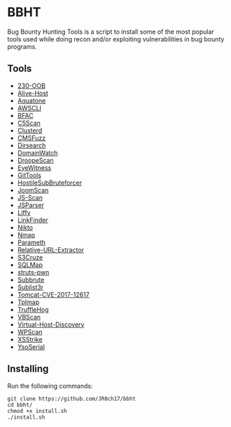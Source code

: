 # BBHT

Bug Bounty Hunting Tools is a script to install some of the most popular tools used while doing recon and/or exploiting vulnerabilities in bug bounty programs.
 
## Tools

- [230-OOB](https://github.com/sxcurity/230-OOB)
- [Alive-Host](https://github.com/sxcurity/alive-host)
- [Aquatone](https://github.com/michenriksen/aquatone)
- [AWSCLI](https://aws.amazon.com/cli/)
- [BFAC](https://github.com/mazen160/bfac)
- [C5Scan](https://github.com/auraltension/c5scan)
- [Clusterd](https://github.com/hatRiot/clusterd)
- [CMSFuzz](https://github.com/nahamsec/CMSFuzz)
- [Dirsearch](https://github.com/maurosoria/dirsearch)
- [DomainWatch](https://github.com/ebelties/DomainWatch)
- [DroopeScan](https://github.com/droope/droopescan)
- [EyeWitness](https://github.com/ChrisTruncer/EyeWitness)
- [GitTools](https://github.com/internetwache/GitTools)
- [HostileSubBruteforcer](https://github.com/nahamsec/HostileSubBruteforcer)
- [JoomScan](https://github.com/rezasp/joomscan)
- [JS-Scan](https://github.com/zseano/JS-Scan)
- [JSParser](https://github.com/nahamsec/JSParser)
- [Liffy](https://github.com/hvqzao/liffy)
- [LinkFinder](https://github.com/GerbenJavado/LinkFinder)
- [Nikto](https://cirt.net/nikto)
- [Nmap](https://nmap.org)
- [Parameth](https://github.com/maK-/parameth)
- [Relative-URL-Extractor](https://github.com/jobertabma/relative-url-extractor)
- [S3Cruze](https://github.com/JR0ch17/S3Cruze)
- [SQLMap](https://github.com/sqlmapproject/sqlmap)
- [struts-pwn](https://github.com/mazen160/struts-pwn)
- [Subbrute](https://github.com/TheRook/subbrute)
- [Sublist3r](https://github.com/aboul3la/Sublist3r)
- [Tomcat-CVE-2017-12617](https://github.com/cyberheartmi9/CVE-2017-12617)
- [Tplmap](https://github.com/epinna/tplmap)
- [TruffleHog](https://github.com/dxa4481/truffleHog)
- [VBScan](https://github.com/rezasp/vbscan)
- [Virtual-Host-Discovery](https://github.com/jobertabma/virtual-host-discovery)
- [WPScan](https://github.com/wpscanteam/wpscan)
- [XSStrike](https://github.com/UltimateHackers/XSStrike)
- [YsoSerial](https://github.com/frohoff/ysoserial)


## Installing
Run the following commands:
```
git clone https://github.com/JR0ch17/bbht
cd bbht/
chmod +x install.sh
./install.sh
```
